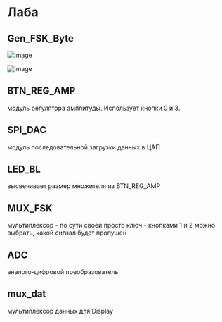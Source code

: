 # Лаба

## Gen_FSK_Byte

![image](https://user-images.githubusercontent.com/25401699/224258348-38c7e359-6923-4a0c-92de-46e72de074c6.png)

![image](https://user-images.githubusercontent.com/25401699/224258462-0b66813a-a5ce-4fc4-b4fc-93ea41290cd9.png)

## BTN_REG_AMP

модуль регулятора амплитуды.
Использует кнопки 0 и 3. 

## SPI_DAC

модуль последовательной загрузки данных в ЦАП

## LED_BL

высвечивает размер множителя из BTN_REG_AMP

## MUX_FSK

мультиплексор - по сути своей просто ключ - кнопками 1 и 2 можно выбрать, какой сигнал будет пропущен

## ADC

аналого-цифровой преобразователь

## mux_dat

мультиплексор данных для Display
